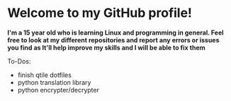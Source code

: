 # **Welcome to my GitHub profile!**

**I'm a 15 year old who is learning Linux and programming in general. 
Feel free to look at my different repositories and report any errors or issues you find as It'll help improve my skills and I will be able to 
fix them**

To-Dos:
+ finish qtile dotfiles
+ python translation library
+ python encrypter/decrypter
  
<!---
Aiclys/Aiclys is a ✨ special ✨ repository because its `README.md` (this file) appears on your GitHub profile.
You can click the Preview link to take a look at your changes.
--->
